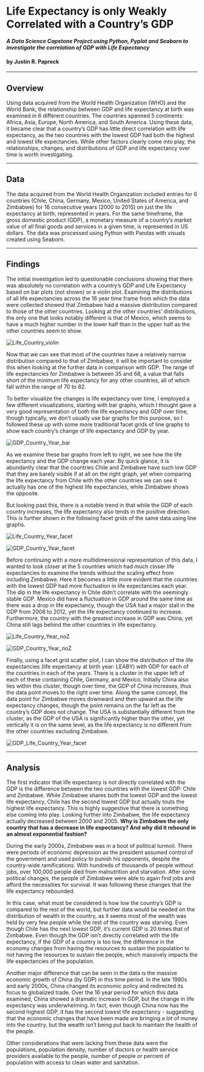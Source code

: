 # Life Expectancy is only Weakly Correlated with a Country’s GDP
***A Data Science Capstone Project using Python, Pyplot and Seaborn to investigate the correlation of GDP with Life Expectancy***
#### by Justin R. Papreck
---

## Overview

Using data acquired from the World Health Organization (WHO) and the World Bank, the relationship between GDP and life expectancy at birth was examined in 6 different countries. The countries spanned 5 continents: Africa, Asia, Europe, North America, and South America. Using these data, it became clear that a country’s GDP has little direct correlation with life expectancy, as the two countries with the lowest GDP had both the highest and lowest life expectancies. While other factors clearly come into play, the relationships, changes, and distributions of GDP and life expectancy over time is worth investigating. 

---
## Data

The data acquired from the World Health Organization included entries for 6 countries (Chile, China, Germany, Mexico, United States of America, and Zimbabwe) for 16 consecutive years (2000 to 2015) on just the life expectancy at birth, represented in years. For the same timeframe, the gross domestic product (GDP), a monetary measure of a country’s market value of all final goods and services in a given time, is represented in US dollars. The data was processed using Python with Pandas with visuals created using Seaborn. 

---
## Findings

The initial investigation led to questionable conclusions showing that there was absolutely no correlation with a country’s GDP and Life Expectancy based on bar plots (not shown) or a violin plot. Examining the distributions of all life expectancies across the 16 year time frame from which the data were collected showed that Zimbabwe had a massive distribution compared to those of the other countries. 
  Looking at the other countries’ distributions, the only one that looks notably different is that of Mexico, which seems to have a much higher number in the lower half than in the upper half as the other countries seem to show. 

![Life_Country_violin](https://user-images.githubusercontent.com/33167541/186539935-dba51c15-f5f5-448a-a436-4147baa2e748.png)


Now that we can see that most of the countries have a relatively narrow distribution compared to that of Zimbabwe, it will be important to consider this when looking at the further data in comparison with GDP. The range of life expectancies for Zimbabwe is between 35 and 68, a value that falls short of the minimum life expectancy for any other countries, all of which fall within the range of 70 to 82. 

To better visualize the changes is life expectancy over time, I employed a few different visualizations, starting with bar graphs, which I thought gave a very good representation of both the life expectancy and GDP over time, though typically, we don’t usually use bar graphs for this purpose, so I followed these up with some more traditional facet grids of line graphs to show each country’s change of life expectancy and GDP by year. 

![GDP_Country_Year_bar](https://user-images.githubusercontent.com/33167541/186539981-9059e67c-4db5-42ea-b969-afb0509c2c17.png)

As we examine these bar graphs from left to right, we see how the life expectancy and the GDP change each year. By quick glance, it is abundantly clear that the countries Chile and Zimbabwe have such low GDP that they are barely visible if at all on the right graph, yet when comparing the life expectancy from Chile with the other countries we can see it actually has one of the highest life expectancies, while Zimbabwe shows the opposite. 

But looking past this, there is a notable trend in that while the GDP of each country increases, the life expectancy also tends in the positive direction. This is further shown in the following facet grids of the same data using line graphs.  

![Life_Country_Year_facet](https://user-images.githubusercontent.com/33167541/186540084-09375e6e-4e4a-4b49-961d-85b7af6d885b.png)


![GDP_Country_Year_facet](https://user-images.githubusercontent.com/33167541/186540100-3b9ff339-49ca-4c4f-ac99-9b878d9dab56.png)


Before continuing with a more multidimensional representation of this data, I wanted to look closer at the 5 countries which had much closer life expectancies to examine the trends without the scaling effect from including Zimbabwe. Here it becomes a little more evident that the countries with the lowest GDP had more fluctuation in life expectancies each year. The dip in the life expectancy in Chile didn’t correlate with the seemingly stable GDP. Mexico did have a fluctuation in GDP around the same time as there was a drop in life expectancy, though the USA had a major stall in the GDP from 2008 to 2012, yet the life expectancy continued to increase. Furthermore, the country with the greatest increase in GDP was China, yet China still lags behind the other countries in life expectancy.

![Life_Country_Year_noZ](https://user-images.githubusercontent.com/33167541/186540122-e6c06210-1387-41c4-8f10-2d956c07cd0d.png)


![GDP_Country_Year_noZ](https://user-images.githubusercontent.com/33167541/186540137-10acd69f-e9ff-4afe-9e5e-c01d3fff91a1.png)


Finally, using a facet grid scatter plot, I can show the distribution of the life expectancies (life expectancy at birth year: LEABY) with GDP for each of the countries in each of the years. There is a cluster in the upper left of each of these containing Chile, Germany, and Mexico. Initially China also lies within this cluster, though over time, the GDP of China increases, thus the data point moves to the right over time. Along the same concept, the data point for Zimbabwe moves downward and then upward as the life expectancy changes, though the point remains on the far left as the country’s GDP does not change. The USA is substantially different from the cluster, as the GDP of the USA is significantly higher than the other, yet vertically it is on the same level, as the life expectancy is no different from the other countries excluding Zimbabwe.

![GDP_Life_Country_Year_facet](https://user-images.githubusercontent.com/33167541/186540169-f0eeba56-528d-4913-bd49-9b467a49064a.png)



---
## Analysis

The first indicator that life expectancy is not directly correlated with the GDP is the difference between the two countries with the lowest GDP: Chile and Zimbabwe. While Zimbabwe shares both the lowest GDP and the lowest life expectancy, Chile has the second lowest GDP but actually touts the highest life expectancy. This is highly suggestive that there is something else coming into play. Looking further into Zimbabwe, the life expectancy actually decreased between 2000 and 2005. **Why is Zimbabwe the only country that has a decrease in life expectancy? And why did it rebound in an almost exponential fashion?** 

During the early 2000s, Zimbabwe was in a bout of political turmoil. There were periods of economic depression as the president assumed control of the government and used policy to punish his opponents, despite the country-wide ramifications. With hundreds of thousands of people without jobs, over 100,000 people died from malnutrition and starvation. After some political changes, the people of Zimbabwe were able to again find jobs and afford the necessities for survival. It was following these changes that the life expectancy rebounded. 

In this case, what must be considered is how low the country’s GDP is compared to the rest of the world, but further data would be needed on the distribution of wealth in the country, as it seems most of the wealth was held by very few people while the rest of the country was starving. Even though Chile has the next lowest GDP, it’s current GDP is 20 times that of Zimbabwe. Even though the GDP isn’t directly correlated with the life expectancy, if the GDP of a country is too low, the difference in the economy changes from having the resources to sustain the population to not having the resources to sustain the people, which massively impacts the life expectancies of the population. 

Another major difference that can be seen in the data is the massive economic growth of China (by GDP) in this time period. In the late 1990s and early 2000s, China changed its economic policy and redirected its focus to globalized trade. Over the 16 year period for which this data examined, China showed a dramatic increase in GDP, but the change in life expectancy was underwhelming. In fact, even though China now has the second highest GDP, it has the second lowest life expectancy - suggesting that the economic changes that have been made are bringing a lot of money into the country, but the wealth isn’t being put back to maintain the health of the people. 

Other considerations that were lacking from these data were the populations, population density, number of doctors or health service providers available to the people, number of people or percent of population with access to clean water and sanitation. 

